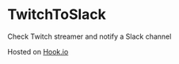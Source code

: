 # TwitchToSlack
Check Twitch streamer and notify a Slack channel

Hosted on [Hook.io](https://hook.io)
